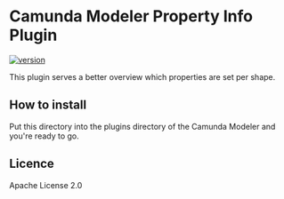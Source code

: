 # Camunda Modeler Property Info Plugin

[![version](https://img.shields.io/badge/version-v0.0.1-brightgreen.svg)]()

This plugin serves a better overview which properties are set per shape.

## How to install

Put this directory into the plugins directory of the Camunda Modeler and you're ready to go.


## Licence

Apache License 2.0
